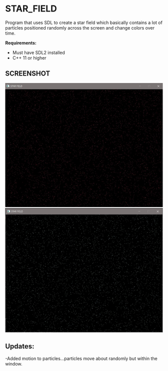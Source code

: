 # STAR_FIELD

Program that uses SDL to create a star field which basically contains a lot of particles
positioned randomly across the screen and change colors over time.

**Requirements:**
- Must have SDL2 installed
- C++ 11 or higher

## SCREENSHOT
<img src = "images/star_field.jpg">
<img src = "images/star_field_2.jpg">

## Updates:
-Added motion to particles...particles move about randomly but within the window.
